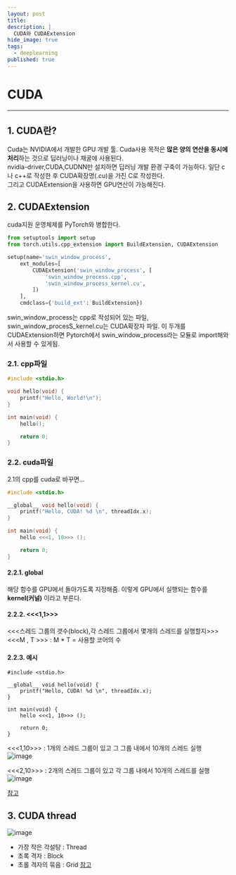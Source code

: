 ```yaml
---
layout: post
title: 
description: |
  CUDA와 CUDAExtension
hide_image: true
tags:
  - deeplearning
published: true
---
```


# CUDA
* * *

## 1. CUDA란?
Cuda는 NVIDIA에서 개발한 GPU 개발 툴. Cuda사용 목적은 **많은 양의 연산을 동시에 처리**하는 것으로 딥러닝이나 채굴에 사용된다.   
nvidia-driver,CUDA,CUDNN만 설치하면 딥러닝 개발 환경 구축이 가능하다. 
일단 c나 c++로 작성한 후 CUDA확장명(.cu)을 가진 C로 작성한다.   
그리고 CUDAExtension을 사용하면 GPU연산이 가능해진다. 

## 2. CUDAExtension
cuda지원 운영체제를 PyTorch와 병합한다. 
```py
from setuptools import setup
from torch.utils.cpp_extension import BuildExtension, CUDAExtension

setup(name='swin_window_process',
    ext_modules=[
        CUDAExtension('swin_window_process', [
            'swin_window_process.cpp',
            'swin_window_process_kernel.cu',
        ])
    ],
    cmdclass={'build_ext': BuildExtension})
```
swin_window_process는 cpp로 작성되어 있는 파일, swin_window_procesS_kernel.cu는 CUDA확장자 파일. 이 두개를 CUDAExtension하면 Pytorch에서 swin_window_process라는 
모듈로 import해와서 사용할 수 있게됨.

### 2.1. cpp파일
```cpp
#include <stdio.h>

void hello(void) {
	printf("Hello, World!\n");
}

int main(void) {
	hello();

	return 0;
}
```

### 2.2. cuda파일
2.1의 cpp를 cuda로 바꾸면...
```cu
#include <stdio.h>

__global__ void hello(void) {
	printf("Hello, CUDA! %d \n", threadIdx.x);
}

int main(void) {
	hello <<<1, 10>>> ();

	return 0;
}
```

#### 2.2.1. __global__
해당 함수를 GPU에서 돌아가도록 지정해줌. 이렇게 GPU에서 실행되는 함수를 **kernel(커널)** 이라고 부른다.

#### 2.2.2. <<<1,1>>>
<<<스레드 그룹의 갯수(block),각 스레드 그룹에서 몇개의 스레드를 실행할지>>>   
<<<M , T >>> : M * T = 사용할 코어의 수
#### 2.2.3. 예시
```
#include <stdio.h>

__global__ void hello(void) {
	printf("Hello, CUDA! %d \n", threadIdx.x);
}

int main(void) {
	hello <<<1, 10>>> ();

	return 0;
}
```
<<<1,10>>> : 1개의 스레드 그룹이 있고 그 그룹 내에서 10개의 스레드 실행   
![image](https://user-images.githubusercontent.com/69246778/180418261-d294770b-534d-4591-a84f-6e5130ccf8fe.png)
   
<<<2,10>>> : 2개의 스레드 그룹이 있고 각 그룹 내에서 10개의 스레드를 실행   
![image](https://user-images.githubusercontent.com/69246778/180418276-0a378258-dfbf-46e7-ad20-3ee5d4d14359.png)

[참고](https://kingnamji.tistory.com/38)

## 3. CUDA thread
![image](https://user-images.githubusercontent.com/69246778/180419328-39301234-6889-46b6-80ad-d47db3f95f95.png)
* 가장 작은 각설탕 : Thread   
* 초록 격자 : Block
* 초롤 격자의 묶음 : Grid
[참고](https://velog.io/@aram_father/CUDA-Thread-Hierarchy)
